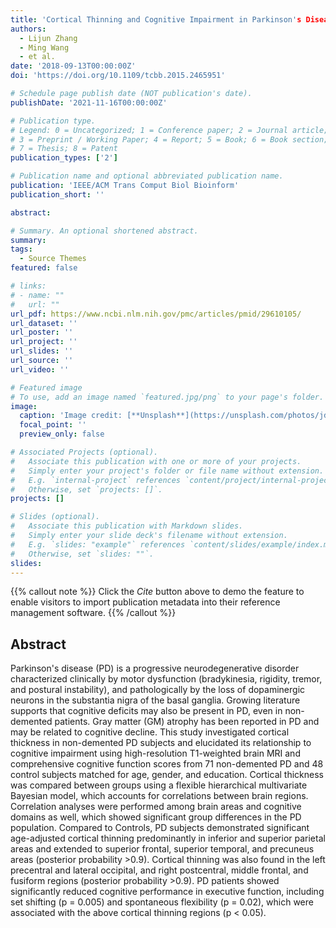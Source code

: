 ```yaml
---
title: 'Cortical Thinning and Cognitive Impairment in Parkinson's Disease without Dementia'
authors:
  - Lijun Zhang
  - Ming Wang
  - et al.
date: '2018-09-13T00:00:00Z'
doi: 'https://doi.org/10.1109/tcbb.2015.2465951'

# Schedule page publish date (NOT publication's date).
publishDate: '2021-11-16T00:00:00Z'

# Publication type.
# Legend: 0 = Uncategorized; 1 = Conference paper; 2 = Journal article;
# 3 = Preprint / Working Paper; 4 = Report; 5 = Book; 6 = Book section;
# 7 = Thesis; 8 = Patent
publication_types: ['2']

# Publication name and optional abbreviated publication name.
publication: 'IEEE/ACM Trans Comput Biol Bioinform'
publication_short: ''

abstract: 

# Summary. An optional shortened abstract.
summary: 
tags:
  - Source Themes
featured: false

# links:
# - name: ""
#   url: ""
url_pdf: https://www.ncbi.nlm.nih.gov/pmc/articles/pmid/29610105/
url_dataset: ''
url_poster: ''
url_project: ''
url_slides: ''
url_source: ''
url_video: ''

# Featured image
# To use, add an image named `featured.jpg/png` to your page's folder.
image:
  caption: 'Image credit: [**Unsplash**](https://unsplash.com/photos/jdD8gXaTZsc)'
  focal_point: ''
  preview_only: false

# Associated Projects (optional).
#   Associate this publication with one or more of your projects.
#   Simply enter your project's folder or file name without extension.
#   E.g. `internal-project` references `content/project/internal-project/index.md`.
#   Otherwise, set `projects: []`.
projects: []

# Slides (optional).
#   Associate this publication with Markdown slides.
#   Simply enter your slide deck's filename without extension.
#   E.g. `slides: "example"` references `content/slides/example/index.md`.
#   Otherwise, set `slides: ""`.
slides:
---
```


{{% callout note %}}
Click the _Cite_ button above to demo the feature to enable visitors to import publication metadata into their reference management software.
{{% /callout %}}

## Abstract

Parkinson's disease (PD) is a progressive neurodegenerative disorder characterized clinically by motor dysfunction (bradykinesia, rigidity, tremor, and postural instability), and pathologically by the loss of dopaminergic neurons in the substantia nigra of the basal ganglia. Growing literature supports that cognitive deficits may also be present in PD, even in non-demented patients. Gray matter (GM) atrophy has been reported in PD and may be related to cognitive decline. This study investigated cortical thickness in non-demented PD subjects and elucidated its relationship to cognitive impairment using high-resolution T1-weighted brain MRI and comprehensive cognitive function scores from 71 non-demented PD and 48 control subjects matched for age, gender, and education. Cortical thickness was compared between groups using a flexible hierarchical multivariate Bayesian model, which accounts for correlations between brain regions. Correlation analyses were performed among brain areas and cognitive domains as well, which showed significant group differences in the PD population. Compared to Controls, PD subjects demonstrated significant age-adjusted cortical thinning predominantly in inferior and superior parietal areas and extended to superior frontal, superior temporal, and precuneus areas (posterior probability >0.9). Cortical thinning was also found in the left precentral and lateral occipital, and right postcentral, middle frontal, and fusiform regions (posterior probability >0.9). PD patients showed significantly reduced cognitive performance in executive function, including set shifting (p = 0.005) and spontaneous flexibility (p = 0.02), which were associated with the above cortical thinning regions (p < 0.05).
